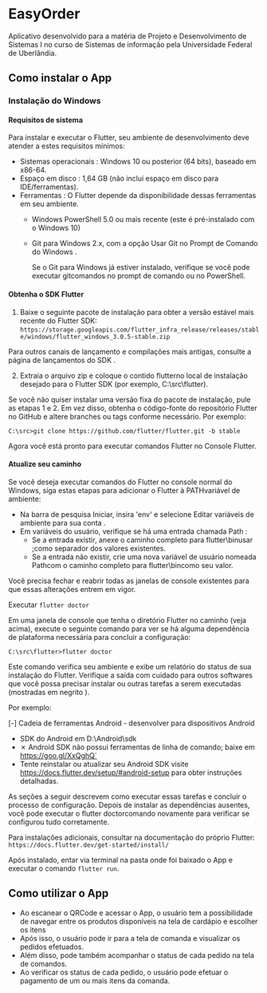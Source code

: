 # EasyOrder

Aplicativo desenvolvido para a matéria de Projeto e Desenvolvimento de Sistemas I no curso de Sistemas de informação pela Universidade Federal de Uberlândia. 

## Como instalar o App

### Instalação do Windows

#### Requisitos de sistema
Para instalar e executar o Flutter, seu ambiente de desenvolvimento deve atender a estes requisitos mínimos:

- Sistemas operacionais : Windows 10 ou posterior (64 bits), baseado em x86-64.
- Espaço em disco : 1,64 GB (não inclui espaço em disco para IDE/ferramentas).
- Ferramentas : O Flutter depende da disponibilidade dessas ferramentas em seu ambiente.
  - Windows PowerShell 5.0 ou mais recente (este é pré-instalado com o Windows 10)
  - Git para Windows 2.x, com a opção Usar Git no Prompt de Comando do Windows .

    Se o Git para Windows já estiver instalado, verifique se você pode executar gitcomandos no prompt de comando ou no PowerShell.

#### Obtenha o SDK Flutter
1. Baixe o seguinte pacote de instalação para obter a versão estável mais recente do Flutter SDK:
`https://storage.googleapis.com/flutter_infra_release/releases/stable/windows/flutter_windows_3.0.5-stable.zip`

Para outros canais de lançamento e compilações mais antigas, consulte a página de lançamentos do SDK .

2. Extraia o arquivo zip e coloque o contido flutterno local de instalação desejado para o Flutter SDK (por exemplo, C:\src\flutter).


Se você não quiser instalar uma versão fixa do pacote de instalação, pule as etapas 1 e 2. Em vez disso, obtenha o código-fonte do repositório Flutter no GitHub e altere branches ou tags conforme necessário. Por exemplo:

`C:\src>git clone https://github.com/flutter/flutter.git -b stable`

Agora você está pronto para executar comandos Flutter no Console Flutter.

#### Atualize seu caminho
Se você deseja executar comandos do Flutter no console normal do Windows, siga estas etapas para adicionar o Flutter à PATHvariável de ambiente:

- Na barra de pesquisa Iniciar, insira 'env' e selecione Editar variáveis ​​de ambiente para sua conta .
- Em variáveis ​​​​do usuário, verifique se há uma entrada chamada Path :
  - Se a entrada existir, anexe o caminho completo para flutter\binusar ;como separador dos valores existentes.
  - Se a entrada não existir, crie uma nova variável de usuário nomeada Pathcom o caminho completo para flutter\bincomo seu valor.

Você precisa fechar e reabrir todas as janelas de console existentes para que essas alterações entrem em vigor.

Executar `flutter doctor`

Em uma janela de console que tenha o diretório Flutter no caminho (veja acima), execute o seguinte comando para ver se há alguma dependência de plataforma necessária para concluir a configuração:

`C:\src\flutter>flutter doctor`

Este comando verifica seu ambiente e exibe um relatório do status de sua instalação do Flutter. Verifique a saída com cuidado para outros softwares que você possa precisar instalar ou outras tarefas a serem executadas (mostradas em negrito ).

Por exemplo:

[-] Cadeia de ferramentas Android - desenvolver para dispositivos Android
  - SDK do Android em D:\Android\sdk
  - ✗ Android SDK não possui ferramentas de linha de comando; baixe em https://goo.gl/XxQghQ`
  - Tente reinstalar ou atualizar seu Android SDK
visite https://docs.flutter.dev/setup/#android-setup para obter instruções detalhadas.
      
As seções a seguir descrevem como executar essas tarefas e concluir o processo de configuração. Depois de instalar as dependências ausentes, você pode executar o flutter doctorcomando novamente para verificar se configurou tudo corretamente.

Para instalações adicionais, consultar na documentação do próprio Flutter: `https://docs.flutter.dev/get-started/install/`

Após instalado, entar via terminal na pasta onde foi baixado o App e executar o comando `flutter run`.


## Como utilizar o App

- Ao escanear o QRCode e acessar o App, o usuário tem a possibilidade de navegar entre os produtos disponíveis na tela de cardápio e escolher os itens
- Após isso, o usuário pode ir para a tela de comanda e visualizar os pedidos efetuados.
- Além disso, pode também acompanhar o status de cada pedido na tela de comandos.
- Ao verificar os status de cada pedido, o usuário pode efetuar o pagamento de um ou mais itens da comanda.
